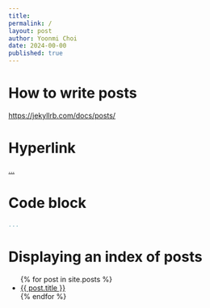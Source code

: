 ```yaml
---
title: 
permalink: /
layout: post
author: Yoonmi Choi
date: 2024-00-00
published: true
---
```


# How to write posts
https://jekyllrb.com/docs/posts/


# Hyperlink
<a href="..."> ... </a>  


# Code block
```yaml
...

```

# Displaying an index of posts
<ul>
  {% for post in site.posts %}
    <li>
      <a href="{{ post.url }}">{{ post.title }}</a>
    </li>
  {% endfor %}
</ul>